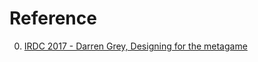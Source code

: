 # Reference

0. [IRDC 2017 - Darren Grey, Designing for the metagame](https://www.youtube.com/watch?v=Fce0nuhhGoI)

